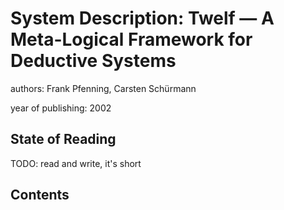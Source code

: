 # System Description: Twelf — A Meta-Logical Framework for Deductive Systems

authors: Frank Pfenning, Carsten Schürmann

year of publishing: 2002


## State of Reading
TODO: read and write, it's short


## Contents
